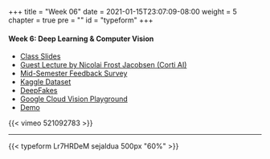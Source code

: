 +++
title = "Week 06"
date = 2021-01-15T23:07:09-08:00
weight = 5
chapter = true
pre = "<b></b>"
id = "typeform"
+++

#### Week 6: Deep Learning & Computer Vision
  - [Class Slides](https://docs.google.com/presentation/d/1ygzXLjbZxqpVxqgtJVJq5L2NDqWd6ucRcSdaAipgaAw/edit#slide=id.g35f391192_00)
  - [Guest Lecture by Nicolai Frost Jacobsen (Corti AI)](https://vimeo.com/521092783)
  - [Mid-Semester Feedback Survey](https://sejaldua.typeform.com/to/Lr7HRDeM)
  - [Kaggle Dataset](https://www.kaggle.com/ciplab/real-and-fake-face-detection)
  - [DeepFakes](https://www.youtube.com/watch?v=C8FO0P2a3dA)
  - [Google Cloud Vision Playground](https://cloud.google.com/vision/docs/drag-and-drop)
  - [Demo](https://colab.research.google.com/drive/1pjBBuOGqWT_EYGbkWAE4GLosycdLE4-Z?usp=sharing)

{{< vimeo 521092783 >}}

---

{{< typeform Lr7HRDeM sejaldua 500px "60%" >}}
